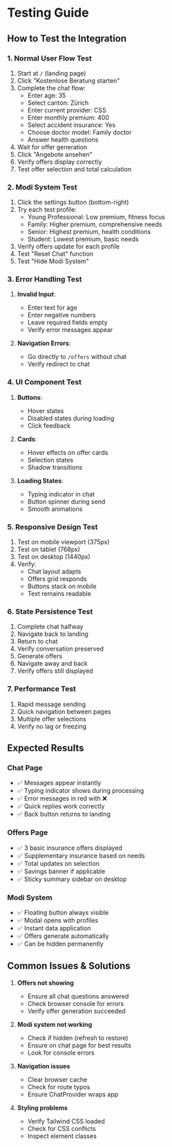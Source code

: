 # Testing Guide

## How to Test the Integration

### 1. Normal User Flow Test
1. Start at `/` (landing page)
2. Click "Kostenlose Beratung starten"
3. Complete the chat flow:
   - Enter age: 35
   - Select canton: Zürich
   - Enter current provider: CSS
   - Enter monthly premium: 400
   - Select accident insurance: Yes
   - Choose doctor model: Family doctor
   - Answer health questions
4. Wait for offer generation
5. Click "Angebote ansehen"
6. Verify offers display correctly
7. Test offer selection and total calculation

### 2. Modi System Test
1. Click the settings button (bottom-right)
2. Try each test profile:
   - Young Professional: Low premium, fitness focus
   - Family: Higher premium, comprehensive needs
   - Senior: Highest premium, health conditions
   - Student: Lowest premium, basic needs
3. Verify offers update for each profile
4. Test "Reset Chat" function
5. Test "Hide Modi System"

### 3. Error Handling Test
1. **Invalid Input**:
   - Enter text for age
   - Enter negative numbers
   - Leave required fields empty
   - Verify error messages appear

2. **Navigation Errors**:
   - Go directly to `/offers` without chat
   - Verify redirect to chat

### 4. UI Component Test
1. **Buttons**:
   - Hover states
   - Disabled states during loading
   - Click feedback

2. **Cards**:
   - Hover effects on offer cards
   - Selection states
   - Shadow transitions

3. **Loading States**:
   - Typing indicator in chat
   - Button spinner during send
   - Smooth animations

### 5. Responsive Design Test
1. Test on mobile viewport (375px)
2. Test on tablet (768px)
3. Test on desktop (1440px)
4. Verify:
   - Chat layout adapts
   - Offers grid responds
   - Buttons stack on mobile
   - Text remains readable

### 6. State Persistence Test
1. Complete chat halfway
2. Navigate back to landing
3. Return to chat
4. Verify conversation preserved
5. Generate offers
6. Navigate away and back
7. Verify offers still displayed

### 7. Performance Test
1. Rapid message sending
2. Quick navigation between pages
3. Multiple offer selections
4. Verify no lag or freezing

## Expected Results

### Chat Page
- ✅ Messages appear instantly
- ✅ Typing indicator shows during processing
- ✅ Error messages in red with ❌
- ✅ Quick replies work correctly
- ✅ Back button returns to landing

### Offers Page
- ✅ 3 basic insurance offers displayed
- ✅ Supplementary insurance based on needs
- ✅ Total updates on selection
- ✅ Savings banner if applicable
- ✅ Sticky summary sidebar on desktop

### Modi System
- ✅ Floating button always visible
- ✅ Modal opens with profiles
- ✅ Instant data application
- ✅ Offers generate automatically
- ✅ Can be hidden permanently

## Common Issues & Solutions

1. **Offers not showing**
   - Ensure all chat questions answered
   - Check browser console for errors
   - Verify offer generation succeeded

2. **Modi system not working**
   - Check if hidden (refresh to restore)
   - Ensure on chat page for best results
   - Look for console errors

3. **Navigation issues**
   - Clear browser cache
   - Check for route typos
   - Ensure ChatProvider wraps app

4. **Styling problems**
   - Verify Tailwind CSS loaded
   - Check for CSS conflicts
   - Inspect element classes